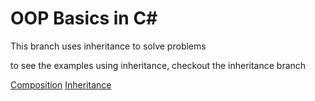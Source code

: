 # OOP Basics in C#
This branch uses inheritance to solve problems

to see the examples using inheritance, checkout the inheritance branch

[Composition](https://github.com/ManneNol/oop-basics/tree/composition)
[Inheritance](https://github.com/ManneNol/oop-basics/tree/inheritance)
